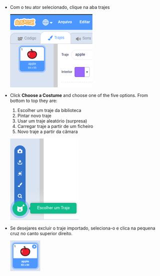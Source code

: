 - Com o teu ator selecionado, clique na aba trajes
    
    ![aba dos trajes](images/costumes_tab.png)

- Click **Choose a Costume** and choose one of the five options. From bottom to top they are:
    
    1. Escolher um traje da biblioteca
    2. Pintar novo traje
    3. Usar um traje aleatório (surpresa)
    4. Carregar traje a partir de um ficheiro
    5. Novo traje a partir da câmara
    
    ![escolher localização](images/choose_location.png)

- Se desejares excluir o traje importado, seleciona-o e clica na pequena cruz no canto superior direito.
    
    ![eliminar traje](images/delete_costume.png)